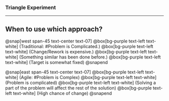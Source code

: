 ### Triangle Experiment
---

## When to use which approach?
@snap[west span-45 text-center text-07]
@box[bg-purple  text-left text-white] (Traditional: #Problem is Complicated.)
@box[bg-purple  text-left text-white] (Change/Rework is expensive.)
@box[bg-purple  text-left text-white] (Something similar has been done before.)
@box[bg-purple  text-left text-white] (Target is somewhat fixed)
@snapend

@snap[east span-45 text-center text-07]
@box[bg-purple  text-left text-white] (Agile: #Problem is Complex)
@box[bg-purple  text-left text-white] (Problem is complicated)
@box[bg-purple  text-left text-white] (Solving a part of the problem will affect the rest of the solution)
@box[bg-purple  text-left text-white] (High chance of change)
@snapend
